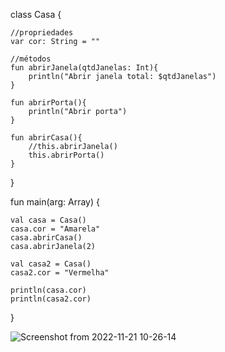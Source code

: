 
class Casa {
    
    //propriedades
    var cor: String = ""
    
    //métodos
    fun abrirJanela(qtdJanelas: Int){
        println("Abrir janela total: $qtdJanelas")
    }
    
    fun abrirPorta(){
        println("Abrir porta")
    }
    
    fun abrirCasa(){
        //this.abrirJanela()
        this.abrirPorta()
    }
    
}

fun main(arg: Array<String>) {
    
    val casa = Casa()
    casa.cor = "Amarela"
    casa.abrirCasa()
    casa.abrirJanela(2)
    
    val casa2 = Casa()
    casa2.cor = "Vermelha"
    
    println(casa.cor)
    println(casa2.cor)

}
  
  ![Screenshot from 2022-11-21 10-26-14](https://user-images.githubusercontent.com/101880897/203066842-4cf3a084-9a5e-45a3-a95d-70f0ffcc40e4.png)

  
  
  
  
